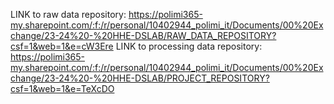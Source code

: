 LINK to raw data repository: https://polimi365-my.sharepoint.com/:f:/r/personal/10402944_polimi_it/Documents/00%20Exchange/23-24%20-%20HHE-DSLAB/RAW_DATA_REPOSITORY?csf=1&web=1&e=cW3Ere
LINK to processing data repository: https://polimi365-my.sharepoint.com/:f:/r/personal/10402944_polimi_it/Documents/00%20Exchange/23-24%20-%20HHE-DSLAB/PROJECT_REPOSITORY?csf=1&web=1&e=TeXcDO
